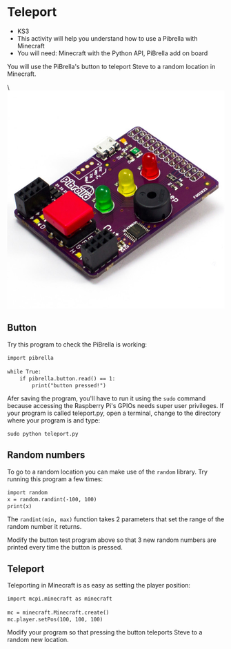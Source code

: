 # Teleport

* KS3
* This activity will help you understand how to use a Pibrella with Minecraft
* You will need: Minecraft with the Python API, PiBrella add on board

You will use the PiBrella's button to teleport Steve to a random location in
Minecraft.

\ ![pibrella](pibrella.jpg)

## Button

Try this program to check the PiBrella is working:

~~~ { .python }
import pibrella

while True:
	if pibrella.button.read() == 1:
        print("button pressed!")
~~~

Afer saving the program, you'll have to run it using the `sudo` command because
accessing the Raspberry Pi's GPIOs needs super user privileges. If your program
is called teleport.py, open a terminal, change to the directory where your
program is and type:

    sudo python teleport.py

## Random numbers

To go to a random location you can make use of the `random` library.
Try running this program a few times:

~~~ { .python }
import random
x = random.randint(-100, 100)
print(x)
~~~

The `randint(min, max)` function takes 2 parameters that set the range of the random number it returns.

Modify the button test program above so that 3 new random numbers are printed
every time the button is pressed. 

## Teleport

Teleporting in Minecraft is as easy as setting the player position:

~~~ { .python }
import mcpi.minecraft as minecraft

mc = minecraft.Minecraft.create()
mc.player.setPos(100, 100, 100)
~~~

Modify your program so that pressing the button teleports Steve to a random new
location.
